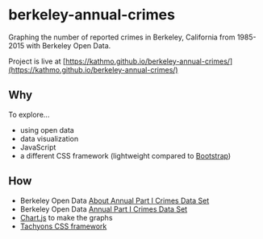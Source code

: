 # berkeley-annual-crimes

Graphing the number of reported crimes in Berkeley, California from 1985-2015 with Berkeley Open Data.

Project is live at [https://kathmo.github.io/berkeley-annual-crimes/](https://kathmo.github.io/berkeley-annual-crimes/)

## Why

To explore...
* using open data
* data visualization
* JavaScript
* a different CSS framework (lightweight compared to [Bootstrap](http://getbootstrap.com/))

## How

* Berkeley Open Data [About Annual Part I Crimes Data Set](https://data.cityofberkeley.info/Public-Safety/Berkeley-PD-UCR-Annual-Part-I-Crimes/efkp-2py4)
* Berkeley Open Data [Annual Part I Crimes Data Set](https://data.cityofberkeley.info/Public-Safety/Berkeley-PD-UCR-Annual-Part-I-Crimes/efkp-2py4/data)
* [Chart.js](http://www.chartjs.org/) to make the graphs
* [Tachyons CSS framework](http://tachyons.io/)

